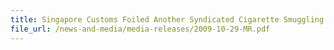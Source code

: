```yaml
---
title: Singapore Customs Foiled Another Syndicated Cigarette Smuggling Case 
file_url: /news-and-media/media-releases/2009-10-29-MR.pdf
---
```


